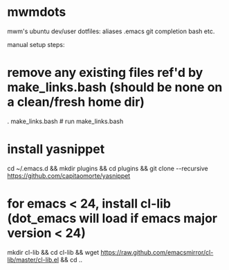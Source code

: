 mwmdots
=======

mwm's ubuntu dev/user dotfiles: aliases .emacs git completion bash etc.

manual setup steps:
# remove any existing files ref'd by make_links.bash (should be none on a clean/fresh home dir)
. make_links.bash # run make_links.bash
# install yasnippet
cd ~/.emacs.d && mkdir plugins && cd plugins && git clone --recursive https://github.com/capitaomorte/yasnippet
# for emacs < 24, install cl-lib (dot_emacs will load if emacs major version < 24)
mkdir cl-lib && cd cl-lib && wget https://raw.github.com/emacsmirror/cl-lib/master/cl-lib.el && cd ..
